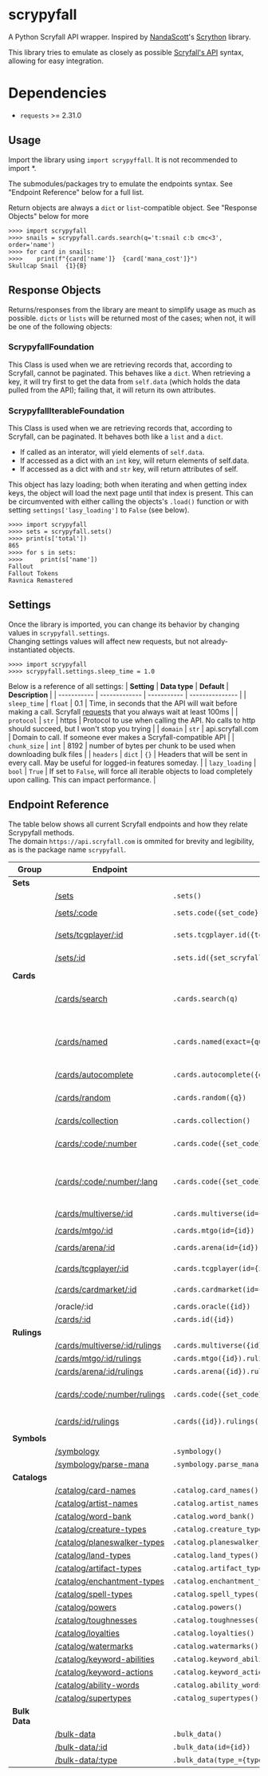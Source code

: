 # scrypyfall
A Python Scryfall API wrapper. Inspired by [NandaScott](https://github.com/NandaScott)'s [Scrython](https://github.com/NandaScott/Scrython) library.

This library tries to emulate as closely as possible [Scryfall's API](https://scryfall.com/docs/api) syntax, allowing for easy integration.


# Dependencies
- `requests` >= 2.31.0

## Usage
Import the library using `import scrypyffall`. It is not recommended to import *.

The submodules/packages try to emulate the endpoints syntax. See "Endpoint Reference" below for a full list.

Return objects are always a `dict` or `list`-compatible object. See "Response Objects" below for more 

```
>>>> import scrypyfall
>>>> snails = scrypyfall.cards.search(q='t:snail c:b cmc<3', order='name')
>>>> for card in snails:
>>>>    print(f"{card['name']}  {card['mana_cost']}")
Skullcap Snail  {1}{B}
```

## Response Objects
Returns/responses from the library are meant to simplify usage as much as possible. `dicts` or `lists` will be returned most of the cases; when not, it will be one of the following objects:

### ScrypyfallFoundation
This Class is used when we are retrieving records that, according to Scryfall, cannot be paginated.
This behaves like a `dict`. When retrieving a key, it will try first to get the data from `self.data` (which holds the data pulled from the API); failing that, it will return its own attributes.

### ScrypyfallIterableFoundation
This Class is used when we are retrieving records that, according to Scryfall, can be paginated.
It behaves both like a `list` and a `dict`.
* If called as an interator, will yield elements of `self.data`.
* If accessed as a dict with an `int` key, will return elements of self.data.
* If accessed as a dict with and `str` key, will return attributes of self.

This object has lazy loading; both when iterating and when getting index keys, the object will load the next page until that index is present. This can be circumvented with either calling the objects's `.load()` function or with setting `settings['lasy_loading']` to `False` (see below).
```
>>>> import scrypyfall
>>>> sets = scrypyfall.sets()
>>>> print(s['total'])
865
>>>> for s in sets:
>>>>     print(s['name'])
Fallout
Fallout Tokens    
Ravnica Remastered
```

## Settings
Once the library is imported, you can change its behavior by changing values in `scrypyfall.settings`.  
Changing settings values will affect new requests, but not already-instantiated objects.

```
>>>> import scrypyfall
>>>> scrypyfall.settings.sleep_time = 1.0
```

Below is a reference of all settings:
| **Setting** | **Data type** | **Default** | **Description** |
| ----------- | ------------- | ----------- | --------------- |
| `sleep_time` | `float` | 0.1 | Time, in seconds that the API will wait before making a call. Scryfall [requests](https://scryfall.com/docs/api#rate-limits-and-good-citizenship) that you always wait at least 100ms |
| `protocol` | `str` | https | Protocol to use when calling the API. No calls to http should succeed, but I won't stop you trying |
| `domain` | `str` | api.scryfall.com | Domain to call. If someone ever makes a Scryfall-compatible API |
| `chunk_size` | `int` | 8192 | number of bytes per chunk to be used when downloading bulk files |
| `headers` | `dict` | `{}` | Headers that will be sent in every call. May be useful for logged-in features someday. |
| `lazy_loading` | `bool` | `True` | If set to `False`, will force all iterable objects to load completely upon calling. This can impact performance. |


## Endpoint Reference
The table below shows all current Scryfall endpoints and how they relate Scrypyfall methods.  
The domain `https://api.scryfall.com` is ommited for brevity and legibility, as is the package name `scrypyfall`.

| **Group** | **Endpoint** | **Method** | **Parameters** | ** Notes ** |
| -------------- | ------------ | ---------- | -------------- | ----------- |
| **Sets** |  |  |  |  | 
|  | [/sets](https://scryfall.com/docs/api/sets/all) | `.sets()` | `None` | |
|  | [/sets/:code](https://scryfall.com/docs/api/sets/code) | `.sets.code({set_code})` | set_code (`str`) | Alias: `.sets(code={set_code})` |
|  | [/sets/tcgplayer/:id](https://scryfall.com/docs/api/sets/tcgplayer) | `.sets.tcgplayer.id({tcgplayer_set_id})` | tcgplayer_set_id (`int`) | Alias: `.sets.tcgplayer(id={tcgplayer_set_id})` |
|  | [/sets/:id](https://scryfall.com/docs/api/sets/id) | `.sets.id({set_scryfall_id})` | set_scryfall_id (`str`) | Alias: `.sets(id={set_scryfall_id})` |
| **Cards** |  |  |  |  | 
|  | [/cards/search](https://scryfall.com/docs/api/cards/search) | `.cards.search(q)` | q (`str`) | Check  method and/or endpoint documentation for full list of parameters |
|  | [/cards/named](https://scryfall.com/docs/api/cards/named) | `.cards.named(exact={query}, fuzzy={query})` | query (`str`) | `exact` and `fuzzy` cannot be combined. <br /> Check  method and/or endpoint documentation for full list of parameters |
|  | [/cards/autocomplete](https://scryfall.com/docs/api/cards/autocomplete) | `.cards.autocomplete({q})` | q (`str`) |   |
|  | [/cards/random](https://scryfall.com/docs/api/cards/random) | `.cards.random({q})` | q(`str`) | Check method and/or endpoint documentation for full list of parameters |
|  | [/cards/collection](https://scryfall.com/docs/api/cards/collection) | `.cards.collection()` | `None` |  |
|  | [/cards/:code/:number](https://scryfall.com/docs/api/cards/collector) | `.cards.code({set_code}).number({card_number})` | set_code (`str`);<br /> card_number (`str`) | Alias: `.cards.code({set_code}, {card_number})` |
|  | [/cards/:code/:number/:lang](https://scryfall.com/docs/api/cards/collector) | `.cards.code({set_code}).number({card_number}).lang({lang_code})` | set_code (`str`);<br /> card_number (`str`);<br /> lang_code (`str`) | Alias: `.cards.code({set_code}, {card_number}, {lang_code})` |
|  | [/cards/multiverse/:id](https://scryfall.com/docs/api/cards/multiverse) | `.cards.multiverse(id={id})` | id (`int`) | Alias: `.cards.multiverse.id({id})` |
|  | [/cards/mtgo/:id](https://scryfall.com/docs/api/cards/mtgo) | `.cards.mtgo(id={id})` | id (`int`) | Alias: `.cards.mtgo.id({id})` |
|  | [/cards/arena/:id](https://scryfall.com/docs/api/cards/arena) | `.cards.arena(id={id})` | id (`int`) | Alias: `.cards.arena.id({id})` |
|  | [/cards/tcgplayer/:id](https://scryfall.com/docs/api/cards/tcgplayer) | `.cards.tcgplayer(id={id})` | id (`int`) | Alias: `.cards.tcgplayer.id({id})` |
|  | [/cards/cardmarket/:id](https://scryfall.com/docs/api/cards/cardmarket) | `.cards.cardmarket(id={id})` | id (`int`) | Alias: `.cards.cardmarket.id({id})` |
|  | /oracle/:id | `.cards.oracle({id})` | id (`str`) | Undocumented endpoint. |
|  | [/cards/:id](https://scryfall.com/docs/api/cards/id) | `.cards.id({id})` | id (`str`) | Alias: `.cards({id})` |
| **Rulings** |  |  |  |  | 
|  | [/cards/multiverse/:id/rulings](https://scryfall.com/docs/api/rulings/multiverse) | `.cards.multiverse({id}).rulings()` | id (`int`) |  |
|  | [/cards/mtgo/:id/rulings](https://scryfall.com/docs/api/rulings/mtgo) | `.cards.mtgo({id}).rulings()` | id (`int`) |  |
|  | [/cards/arena/:id/rulings](https://scryfall.com/docs/api/rulings/arena) | `.cards.arena({id}).rulings()` | id (`int`) |  |
|  | [/cards/:code/:number/rulings](https://scryfall.com/docs/api/rulings/collector) | `.cards.code({set_code}).number({card_number}).rulings()` | set_code (`str`);<br /> card_number (`str`) | Alias: `.cards.code({set_code}, {card_number}).rulings()` |
|  | [/cards/:id/rulings](https://scryfall.com/docs/api/rulings/id) | `.cards({id}).rulings()` | id (`str`) | Alias: `.cards.id({id}).rulings()` |
| **Symbols** |  |  |  |  | 
|  | [/symbology](https://scryfall.com/docs/api/card-symbols/all) | `.symbology()` |  |  |
|  | [/symbology/parse-mana](https://scryfall.com/docs/api/card-symbols/parse-mana) | `.symbology.parse_mana({cost})` | cost (`str`) |  |
| **Catalogs** |  |  |  |  | 
|  | [/catalog/card-names](https://scryfall.com/docs/api/catalogs/card-names) | `.catalog.card_names()` |  |  |
|  | [/catalog/artist-names](https://scryfall.com/docs/api/catalogs/artist-names) | `.catalog.artist_names()` |  |  |
|  | [/catalog/word-bank](https://scryfall.com/docs/api/catalogs/word-bank) | `.catalog.word_bank()` |  |  |
|  | [/catalog/creature-types](https://scryfall.com/docs/api/catalogs/creature-types) | `.catalog.creature_types()` |  |  |
|  | [/catalog/planeswalker-types](https://scryfall.com/docs/api/catalogs/planeswalker-types) | `.catalog.planeswalker_types()` |  |  |
|  | [/catalog/land-types](https://scryfall.com/docs/api/catalogs/land-types) | `.catalog.land_types()` |  |  |
|  | [/catalog/artifact-types](https://scryfall.com/docs/api/catalogs/artifact-types) | `.catalog.artifact_types()` |  |  |
|  | [/catalog/enchantment-types](https://scryfall.com/docs/api/catalogs/enchantment-types) | `.catalog.enchantment_types()` |  |  |
|  | [/catalog/spell-types](https://scryfall.com/docs/api/catalogs/spell-types) | `.catalog.spell_types()` |  |  |
|  | [/catalog/powers](https://scryfall.com/docs/api/catalogs/powers) | `.catalog.powers()` |  |  |
|  | [/catalog/toughnesses](https://scryfall.com/docs/api/catalogs/toughnesses) | `.catalog.toughnesses()` |  |  |
|  | [/catalog/loyalties](https://scryfall.com/docs/api/catalogs/loyalties) | `.catalog.loyalties()` |  |  |
|  | [/catalog/watermarks](https://scryfall.com/docs/api/catalogs/watermarks) | `.catalog.watermarks()` |  |  |
|  | [/catalog/keyword-abilities](https://scryfall.com/docs/api/catalogs/keyword-abilities) | `.catalog.keyword_abilities()` |  |  |
|  | [/catalog/keyword-actions](https://scryfall.com/docs/api/catalogs/keyword-actions) | `.catalog.keyword_actions()` |  |  |
|  | [/catalog/ability-words](https://scryfall.com/docs/api/catalogs/ability-words) | `.catalog.ability_words()` |  |  |
|  | [/catalog/supertypes](https://scryfall.com/docs/api/catalogs/supertypes) | `.catalog_supertypes()` |  |  |
| **Bulk Data** |  |  |  |  | 
|  | [/bulk-data](https://scryfall.com/docs/api/bulk-data/all) | `.bulk_data()` |  |  |
|  | [/bulk-data/:id](https://scryfall.com/docs/api/bulk-data/id) | `.bulk_data(id={id})` | id (`str`) |  |
|  | [/bulk-data/:type](https://scryfall.com/docs/api/bulk-data/type) | `.bulk_data(type_={type})` | type (`str`) |  |
